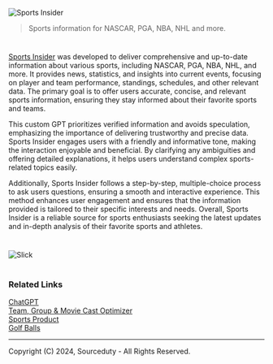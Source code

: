 ![Sports Insider](https://github.com/user-attachments/assets/5e689d9e-46ef-4103-b742-a0b8cbdfab0c)

> Sports information for NASCAR, PGA, NBA, NHL and more.

#

[Sports Insider](https://chatgpt.com/g/g-P8hiAgtaA-sports-insider) was developed to deliver comprehensive and up-to-date information about various sports, including NASCAR, PGA, NBA, NHL, and more. It provides news, statistics, and insights into current events, focusing on player and team performance, standings, schedules, and other relevant data. The primary goal is to offer users accurate, concise, and relevant sports information, ensuring they stay informed about their favorite sports and teams.

This custom GPT prioritizes verified information and avoids speculation, emphasizing the importance of delivering trustworthy and precise data. Sports Insider engages users with a friendly and informative tone, making the interaction enjoyable and beneficial. By clarifying any ambiguities and offering detailed explanations, it helps users understand complex sports-related topics easily.

Additionally, Sports Insider follows a step-by-step, multiple-choice process to ask users questions, ensuring a smooth and interactive experience. This method enhances user engagement and ensures that the information provided is tailored to their specific interests and needs. Overall, Sports Insider is a reliable source for sports enthusiasts seeking the latest updates and in-depth analysis of their favorite sports and athletes.

#

![Slick](https://github.com/user-attachments/assets/97bed4cc-0aa7-44cd-aee6-16836b2123cc)

#
### Related Links

[ChatGPT](https://github.com/sourceduty/ChatGPT)
<br>
[Team, Group & Movie Cast Optimizer](https://chat.openai.com/g/g-BuHUYVEIK-team-group-movie-cast-optimizer)
<br>
[Sports Product](https://github.com/sourceduty/Sports_Product)
<br>
[Golf Balls](https://github.com/sourceduty/Golf_Balls)

***
Copyright (C) 2024, Sourceduty - All Rights Reserved.
